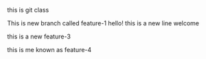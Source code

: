 this is git class 

This is new branch called feature-1
hello! this is a new line 
welcome

this is a new feature-3

this is me known as feature-4

